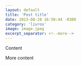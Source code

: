 ```yaml
---
layout: default
title: 'Post title'
date: 2023-08-28 16:50:44 -0300
category: 'livros'
image: image.jpeg
excerpt_separator: <!--more-->
---
```


<p>Content</p>

<!--more-->

<p>More content</p>
